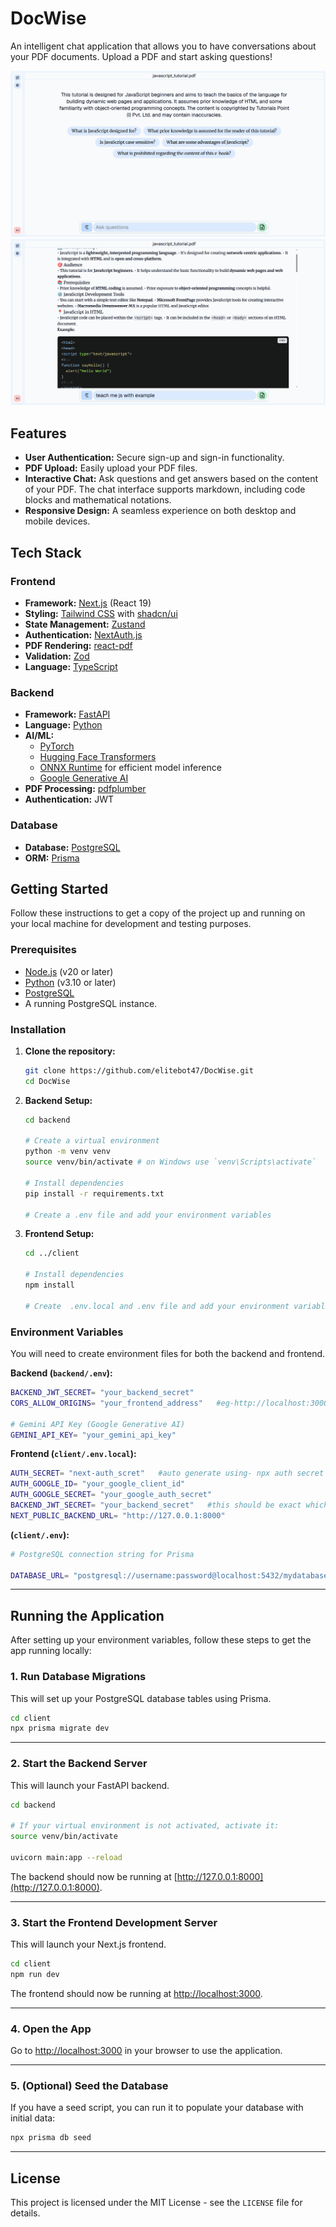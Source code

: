 # DocWise

An intelligent chat application that allows you to have conversations about your PDF documents. Upload a PDF and start asking questions!

![](assets/1.png)
![](assets/2.png)

## Features

- **User Authentication:** Secure sign-up and sign-in functionality.
- **PDF Upload:** Easily upload your PDF files.
- **Interactive Chat:** Ask questions and get answers based on the content of your PDF. The chat interface supports markdown, including code blocks and mathematical notations.
- **Responsive Design:** A seamless experience on both desktop and mobile devices.

## Tech Stack

### Frontend

- **Framework:** [Next.js](https://nextjs.org/) (React 19)
- **Styling:** [Tailwind CSS](https://tailwindcss.com/) with [shadcn/ui](https://ui.shadcn.com/)
- **State Management:** [Zustand](https://github.com/pmndrs/zustand)
- **Authentication:** [NextAuth.js](https://authjs.dev/)
- **PDF Rendering:** [react-pdf](https://github.com/wojtekmaj/react-pdf)
- **Validation:** [Zod](https://zod.dev/)
- **Language:** [TypeScript](https://www.typescriptlang.org/)

### Backend

- **Framework:** [FastAPI](https://fastapi.tiangolo.com/)
- **Language:** [Python](https://www.python.org/)
- **AI/ML:**
  - [PyTorch](https://pytorch.org/)
  - [Hugging Face Transformers](https://huggingface.co/docs/transformers/index)
  - [ONNX Runtime](https://onnxruntime.ai/) for efficient model inference
  - [Google Generative AI](https://ai.google/discover/generativeai/)
- **PDF Processing:** [pdfplumber](https://github.com/jsvine/pdfplumber)
- **Authentication:** JWT

### Database

- **Database:** [PostgreSQL](https://www.postgresql.org/)
- **ORM:** [Prisma](https://www.prisma.io/)

## Getting Started

Follow these instructions to get a copy of the project up and running on your local machine for development and testing purposes.

### Prerequisites

- [Node.js](https://nodejs.org/en/) (v20 or later)
- [Python](https://www.python.org/downloads/) (v3.10 or later)
- [PostgreSQL](https://www.postgresql.org/download/)
- A running PostgreSQL instance.

### Installation

1.  **Clone the repository:**

    ```bash
    git clone https://github.com/elitebot47/DocWise.git
    cd DocWise
    ```

2.  **Backend Setup:**

    ```bash
    cd backend

    # Create a virtual environment
    python -m venv venv
    source venv/bin/activate # on Windows use `venv\Scripts\activate`

    # Install dependencies
    pip install -r requirements.txt

    # Create a .env file and add your environment variables
    ```

3.  **Frontend Setup:**

    ```bash
    cd ../client

    # Install dependencies
    npm install

    # Create  .env.local and .env file and add your environment variables
    ```

### Environment Variables

You will need to create environment files for both the backend and frontend.

**Backend (`backend/.env`):**

```bash
BACKEND_JWT_SECRET= "your_backend_secret"
CORS_ALLOW_ORIGINS= "your_frontend_address"   #eg-http://localhost:3000

# Gemini API Key (Google Generative AI)
GEMINI_API_KEY= "your_gemini_api_key"
```

**Frontend (`client/.env.local`):**

```bash
AUTH_SECRET= "next-auth_scret"   #auto generate using- npx auth secret
AUTH_GOOGLE_ID= "your_google_client_id"
AUTH_GOOGLE_SECRET= "your_google_auth_secret"
BACKEND_JWT_SECRET= "your_backend_secret"   #this should be exact which is used in backend .env BACKEND_JWT_SECRET
NEXT_PUBLIC_BACKEND_URL= "http://127.0.0.1:8000"
```

**(`client/.env`):**

```bash
# PostgreSQL connection string for Prisma

DATABASE_URL= "postgresql://username:password@localhost:5432/mydatabase"
```

---

## Running the Application

After setting up your environment variables, follow these steps to get the app running locally:

### 1. Run Database Migrations

This will set up your PostgreSQL database tables using Prisma.

```bash
cd client
npx prisma migrate dev
```

---

### 2. Start the Backend Server

This will launch your FastAPI backend.

```bash
cd backend

# If your virtual environment is not activated, activate it:
source venv/bin/activate

uvicorn main:app --reload
```

The backend should now be running at [http://127.0.0.1:8000](http://127.0.0.1:8000).

---

### 3. Start the Frontend Development Server

This will launch your Next.js frontend.

```bash
cd client
npm run dev
```

The frontend should now be running at [http://localhost:3000](http://localhost:3000).

---

### 4. Open the App

Go to [http://localhost:3000](http://localhost:3000) in your browser to use the application.

---

### 5. (Optional) Seed the Database

If you have a seed script, you can run it to populate your database with initial data:

```bash
npx prisma db seed
```

---

## License

This project is licensed under the MIT License - see the `LICENSE` file for details.
